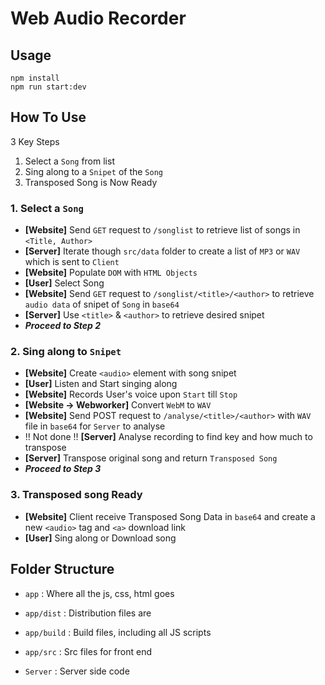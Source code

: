 # Web Audio Recorder

## Usage

```
npm install
npm run start:dev
```

## How To Use

3 Key Steps
1. Select a `Song` from list 
2. Sing along to a `Snipet` of the `Song`
3. Transposed Song is Now Ready

### 1. Select a `Song`
- **[Website]** Send `GET` request to `/songlist` to retrieve list of songs in `<Title, Author>`
- **[Server]** Iterate though `src/data` folder to create a list of `MP3` or `WAV` which is sent to `Client`
- **[Website]** Populate `DOM` with `HTML Objects`
- **[User]** Select Song
- **[Website]** Send `GET` request to `/songlist/<title>/<author>` to retrieve `audio data` of snipet of `Song` in `base64`
- **[Server]** Use `<title>` & `<author>` to retrieve desired snipet 
- ***Proceed to Step 2***

### 2. Sing along to `Snipet`
- **[Website]** Create `<audio>` element with song snipet
- **[User]** Listen and Start singing along
- **[Website]** Records User's voice upon `Start` till `Stop`
- **[Website -> Webworker]** Convert `WebM` to `WAV`
- **[Website]** Send POST request to `/analyse/<title>/<author>` with `WAV` file  in `base64` for `Server` to analyse 
- !! Not done !! **[Server]** Analyse recording to find key and how much to transpose
- **[Server]** Transpose original song and return `Transposed Song`
- ***Proceed to Step 3***

### 3. Transposed song Ready
- **[Website]** Client receive Transposed Song Data in `base64` and create a new `<audio>` tag and `<a>` download link
- **[User]** Sing along or Download song

## Folder Structure 

- `app` : Where all the js, css, html goes 
- `app/dist` : Distribution files are
- `app/build` : Build files, including all JS scripts
- `app/src` : Src files for front end

- `Server` : Server side code